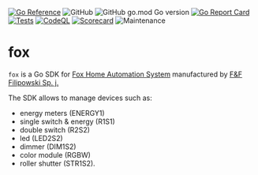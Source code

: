 [![Go Reference](https://pkg.go.dev/badge/github.com/qba73/fox.svg)](https://pkg.go.dev/github.com/qba73/fox)
![GitHub](https://img.shields.io/github/license/qba73/fox)
![GitHub go.mod Go version](https://img.shields.io/github/go-mod/go-version/qba73/fox)
[![Go Report Card](https://goreportcard.com/badge/github.com/qba73/fox)](https://goreportcard.com/report/github.com/qba73/fox)
[![Tests](https://github.com/qba73/fox/actions/workflows/test.yml/badge.svg?branch=main)](https://github.com/qba73/fox/actions/workflows/test.yml)
[![CodeQL](https://github.com/qba73/fox/actions/workflows/github-code-scanning/codeql/badge.svg)](https://github.com/qba73/fox/actions/workflows/github-code-scanning/codeql)
[![Scorecard](https://github.com/qba73/fox/actions/workflows/scorecard.yml/badge.svg)](https://github.com/qba73/fox/actions/workflows/scorecard.yml)
![Maintenance](https://img.shields.io/badge/maintenance-actively--developed-brightgreen.svg)


# fox

`fox` is a Go SDK for [Fox Home Automation System](https://www.fif.com.pl/en/72-fox-wi-fi-control) manufactured by [F&F Filipowski Sp. j.](https://www.fif.com.pl/en/)

The SDK allows to manage devices such as:

- energy meters (ENERGY1)
- single switch & energy (R1S1)
- double switch (R2S2)
- led (LED2S2)
- dimmer (DIM1S2)
- color module (RGBW)
- roller shutter (STR1S2).
